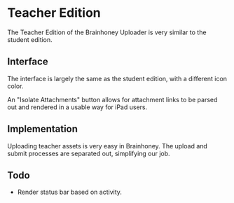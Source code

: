# Teacher Edition
The Teacher Edition of the Brainhoney Uploader is very similar to the
student edition.

## Interface
The interface is largely the same as the student edition, with a different
icon color.

An "Isolate Attachments" button allows for attachment links to be parsed
out and rendered in a usable way for iPad users.

## Implementation
Uploading teacher assets is very easy in Brainhoney. The upload and submit
processes are separated out, simplifying our job.

## Todo
- Render status bar based on activity.
